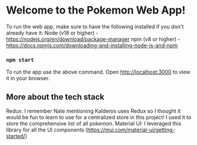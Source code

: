 # Welcome to the Pokemon Web App!

To run the web app, make sure to have the following installed if you don't already have it:
Node (v18 or higher) - https://nodejs.org/en/download/package-manager
npm (v8 or higher) - https://docs.npmjs.com/downloading-and-installing-node-js-and-npm

### `npm start`

To run the app use the above command.
Open [http://localhost:3000](http://localhost:3000) to view it in your browser.

## More about the tech stack

Redux: I remember Nate mentioning Kalderos uses Redux so I thought it would be fun to learn to use for a centralized store in this project! I used it to store the comprehensive list of all pokemon.
Material UI: I leveraged this library for all the UI components (https://mui.com/material-ui/getting-started/)
